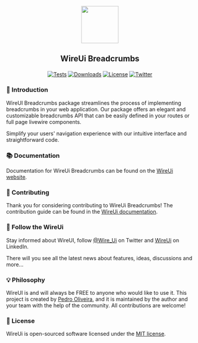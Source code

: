 <p align="center"><img src="https://wireui.dev/wireui/wireui-circle.png" height="100"></p>

<h2><p align="center">WireUi Breadcrumbs</p></h2>

<p align="center">
<a href="https://github.com/wireui/breadcrumbs/actions"><img src="https://github.com/wireui/breadcrumbs/actions/workflows/test.yml/badge.svg" alt="Tests"></a>
<a href="https://packagist.org/packages/wireui/breadcrumbs"><img src="https://img.shields.io/packagist/dt/wireui/breadcrumbs" alt="Downloads" /></a>
<a href="license.md"><img src="https://img.shields.io/github/license/wireui/breadcrumbs" alt="License" /></a>
<a href="https://x.com/Wire_Ui"><img src="https://img.shields.io/twitter/url?url=https://x.com/Wire_Ui" alt="Twitter"></a>
</p>

### 🚀 Introduction

WireUI Breadcrumbs package streamlines the process of implementing breadcrumbs in your web application. Our package offers an elegant and customizable breadcrumbs API that can be easily defined in your routes or full page livewire components.

Simplify your users' navigation experience with our intuitive interface and straightforward code.

### 📚 Documentation

Documentation for WireUi Breadcrumbs can be found on the [WireUi website](https://wireui.dev/packages/breadcrumbs).

### 🔧 Contributing

Thank you for considering contributing to WireUi Breadcrumbs! The contribution guide can be found in the [WireUi documentation](https://wireui.dev/customize/contribution-guide).

### 📣 Follow the WireUi

Stay informed about WireUI, follow [@Wire_Ui](https://x.com/Wire_Ui) on Twitter and [WireUi](https://www.linkedin.com/company/wireui) on LinkedIn.

There will you see all the latest news about features, ideas, discussions and more...

### 💡 Philosophy

WireUI is and will always be FREE to anyone who would like to use it. This project is created by [Pedro Oliveira](https://github.com/PH7-Jack), and it is maintained by the author and your team with the help of the community. All contributions are welcome!

### 📝 License

WireUi is open-sourced software licensed under the [MIT license](license.md).
